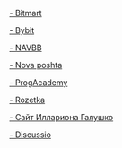 <a href="https://github.com/NikUrs/Mykola_Ursalov/tree/main/Volunteering/Bitmart">- Bitmart</a>

<a href="https://github.com/NikUrs/Mykola_Ursalov/tree/main/Volunteering/Bybit">- Bybit</a>

<a href="https://github.com/NikUrs/Mykola_Ursalov/tree/main/Volunteering/NAVBB">- NAVBB</a>

<a href="https://github.com/NikUrs/Mykola_Ursalov/tree/main/Volunteering/Nova%20poshta">- Nova poshta</a>

<a href="https://github.com/NikUrs/Mykola_Ursalov/tree/main/Volunteering/ProgAcademy">- ProgAcademy</a>

<a href="https://github.com/NikUrs/Mykola_Ursalov/tree/main/Volunteering/Rozetka">- Rozetka</a>

<a href="https://github.com/NikUrs/Mykola_Ursalov/tree/main/Volunteering/%D0%A1%D0%B0%D0%B9%D1%82%20%D0%98%D0%BB%D0%BB%D0%B0%D1%80%D0%B8%D0%BE%D0%BD%D0%B0%20%D0%93%D0%B0%D0%BB%D1%83%D1%88%D0%BA%D0%BE">- Сайт Иллариона Галушко</a>

<a href="https://github.com/NikUrs/Mykola_Ursalov/tree/main/Volunteering/Discussio">- Discussio</a>

